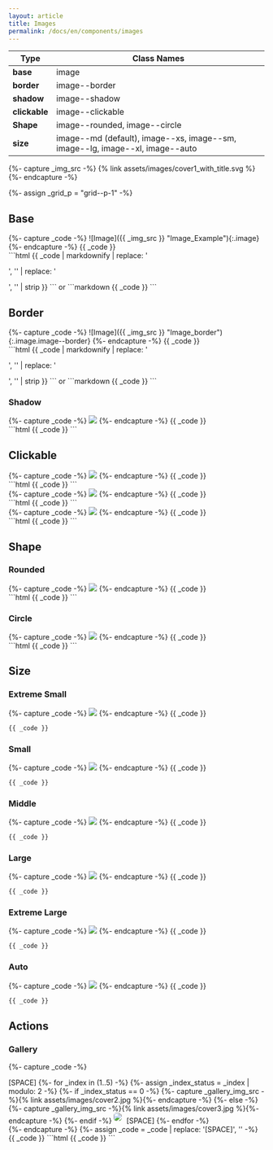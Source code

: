 ```yaml
---
layout: article
title: Images
permalink: /docs/en/components/images
---
```


| Type | Class Names |
| ---- | ---- |
| **base**  | image |
| **border**  | image\-\-border |
| **shadow**  | image\-\-shadow |
| **clickable**  | image\-\-clickable |
| **Shape**  | image\-\-rounded, image\-\-circle |
| **size**  | image\-\-md (default), image\-\-xs, image\-\-sm, image\-\-lg, image\-\-xl, image\-\-auto |

<!-- ============== -->
{%- capture _img_src -%}
{% link assets/images/cover1_with_title.svg %}
{%- endcapture -%}
<!-- ============== -->
{%- assign _grid_p = "grid--p-1" -%}
<!-- ============== -->

## Base

<div class="grid {{ _grid_p }}">
<div class="cell cell--sm-12 cell--4" markdown="1">
{%- capture _code -%}
![Image]({{ _img_src }} "Image_Example"){:.image}
{%- endcapture -%}
{{ _code }}
</div>
<div class="cell cell--sm-12 cell--auto" markdown="1">
```html
{{ _code | markdownify | replace: '<p>', '' | replace: '</p>', '' | strip }}
```
or
```markdown
{{ _code }}
```
</div>
</div>

## Border

<div class="grid {{ _grid_p }}">
<div class="cell cell--sm-12 cell--4" markdown="1">
{%- capture _code -%}
![Image]({{ _img_src }} "Image_border"){:.image.image--border}
{%- endcapture -%}
{{ _code }}
</div>
<div class="cell cell--sm-12 cell--auto" markdown="1">
```html
{{ _code | markdownify | replace: '<p>', '' | replace: '</p>', '' | strip }}
```
or
```markdown
{{ _code }}
```
</div>
</div>

### Shadow

<div class="grid {{ _grid_p }}">
<div class="cell cell--sm-12 cell--4" markdown="1">
{%- capture _code -%}
<img class="image image--shadow" src="{{ _img_src }}"/>
{%- endcapture -%}
{{ _code }}
</div>
<div class="cell cell--sm-12 cell--auto" markdown="1">
```html
{{ _code }}
```
</div>
</div>

## Clickable

<div class="grid {{ _grid_p }}">
<div class="cell cell--sm-12 cell--4" markdown="1">
{%- capture _code -%}
<img class="image image--clickable" src="{{ _img_src }}"/>
{%- endcapture -%}
{{ _code }}
</div>
<div class="cell cell--sm-12 cell--auto" markdown="1">
```html
{{ _code }}
```
</div>
</div>

<!-- ================ -->

<div class="grid {{ _grid_p }}">
<div class="cell cell--sm-12 cell--4" markdown="1">
{%- capture _code -%}
<img class="image image--border image--clickable" src="{{ _img_src }}"/>
{%- endcapture -%}
{{ _code }}
</div>
<div class="cell cell--sm-12 cell--auto" markdown="1">
```html
{{ _code }}
```
</div>
</div>

<!-- ================ -->

<div class="grid {{ _grid_p }}">
<div class="cell cell--sm-12 cell--4" markdown="1">
{%- capture _code -%}
<img class="image image--shadow image--clickable" src="{{ _img_src }}"/>
{%- endcapture -%}
{{ _code }}
</div>
<div class="cell cell--sm-12 cell--auto" markdown="1">
```html
{{ _code }}
```
</div>
</div>

## Shape

### Rounded

<div class="grid {{ _grid_p }}">
<div class="cell cell--sm-12 cell--4" markdown="1">
{%- capture _code -%}
<img class="image image--border image--rounded image--clickable" src="{{ _img_src }}"/>
{%- endcapture -%}
{{ _code }}
</div>
<div class="cell cell--sm-12 cell--auto" markdown="1">
```html
{{ _code }}
```
</div>
</div>

### Circle

<div class="grid {{ _grid_p }}">
<div class="cell cell--sm-12 cell--4" markdown="1">
{%- capture _code -%}
<img class="image image--border image--circle image--clickable" src="{{ _img_src }}"/>
{%- endcapture -%}
{{ _code }}
</div>
<div class="cell cell--sm-12 cell--auto" markdown="1">
```html
{{ _code }}
```
</div>
</div>

## Size

### Extreme Small

<!-- ============== -->
{%- capture _code -%}
<img class="image image--xs image--border" src="{{ _img_src }}"/>
{%- endcapture -%}
{{ _code }}
```html
{{ _code }}
```
<!-- ============== -->

### Small

<!-- ============== -->
{%- capture _code -%}
<img class="image image--sm image--border" src="{{ _img_src }}"/>
{%- endcapture -%}
{{ _code }}
```html
{{ _code }}
```
<!-- ============== -->

### Middle

<!-- ============== -->
{%- capture _code -%}
<img class="image image--md image--border" src="{{ _img_src }}"/>
{%- endcapture -%}
{{ _code }}
```html
{{ _code }}
```
<!-- ============== -->

### Large

<!-- ============== -->
{%- capture _code -%}
<img class="image image--lg image--border" src="{{ _img_src }}"/>
{%- endcapture -%}
{{ _code }}
```html
{{ _code }}
```
<!-- ============== -->

### Extreme Large

<!-- ============== -->
{%- capture _code -%}
<img class="image image--xl image--border" src="{{ _img_src }}"/>
{%- endcapture -%}
{{ _code }}
```html
{{ _code }}
```
<!-- ============== -->

### Auto

<!-- ============== -->
{%- capture _code -%}
<img class="image image--auto image--border" src="{{ _img_src }}"/>
{%- endcapture -%}
{{ _code }}
```html
{{ _code }}
```
<!-- ============== -->

## Actions

### Gallery

<style>
{%- capture _code_style -%}
#example-gallery {
  > img {
    margin: 0 5px 5px 0;
    border-radius: 5px;
    overflow: hidden;
  }
}
{%- endcapture -%}
{{ _code_style | scssify }}
</style>

<!-- ============== -->
{%- capture _code -%}
<div class="flexbox flex-wrap" id="example-gallery">
[SPACE]
{%- for _index in (1..5) -%}
{%- assign _index_status = _index | modulo: 2 -%}
{%- if _index_status == 0 -%}
  {%- capture _gallery_img_src -%}{% link assets/images/cover2.jpg %}{%- endcapture -%}
{%- else -%}
  {%- capture _gallery_img_src -%}{% link assets/images/cover3.jpg %}{%- endcapture -%}
{%- endif -%}
<img class="flexbox image image--xs image--clickable" src="{{ _gallery_img_src }}" 
data-toggle="gallery"/>
[SPACE]
{%- endfor -%}
</div>
{%- endcapture -%}
{%- assign _code = _code | replace: '[SPACE]', '' -%}
{{ _code }}
```html
{{ _code }}
```
<!-- ============== -->
